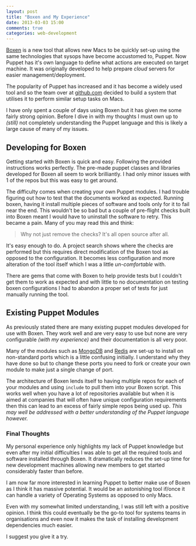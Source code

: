 ```yaml
---
layout: post
title: "Boxen and My Experience"
date: 2013-03-03 15:00
comments: true
categories: web-development
---
```


[Boxen] is a new tool that allows new Macs to be quickly set-up using the same technologies that sysops have become accustomed to, Puppet. Now Puppet has it's own language to define what actions are executed on target machine. It was originally developed to help prepare *cloud* servers for easier management/deployment.

<!-- more -->

The popularity of Puppet has increased and it has become a widely used tool and so the team over at [github.com][github] decided to build a system that utilises it to perform similar setup tasks on Macs.

I have only spent a couple of days using Boxen but it has given me some fairly strong opinion. Before I dive in with my thoughts I must own up to *(still)* not completely understanding the Puppet language and this is likely a large cause of many of my issues.

## Developing for Boxen

Getting started with Boxen is quick and easy. Following the provided instructions works perfectly. The pre-made puppet classes and libraries developed for Boxen all seem to work brilliantly. I had only minor issues with 1 of the repos but this was easy to get around.

The difficulty comes when creating your own Puppet modules. I had trouble figuring out how to test that the documents worked as expected. Running boxen, having it install multiple pieces of software and tools only for it to fail near the end. This wouldn't be so bad but a couple of pre-flight checks built into Boxen meant I would have to uninstall the software to retry. This became a pain. Many of you may read this and think:

> Why not just remove the checks? It's all open source after all.

It's easy enough to do. A project search shows where the checks are performed but this requires direct modification of the Boxen tool as opposed to the configuration. It becomes less configuration and more alteration of the tool itself which I was a little *un-comfortable* with.

There are gems that come with Boxen to help provide tests but I couldn't get them to work as expected and with little to no documentation on testing boxen configurations I had to abandon a proper set of tests for just manually running the tool.

## Existing Puppet Modules

As previously stated there are many existing puppet modules developed for use with Boxen. They work well and are very easy to use but none are very configurable *(with my experience)* and their documentation is all very poor.

Many of the modules such as [MongoDB] and [Redis] are set-up to install on non-standard ports which is a little confusing initially. I understand why they have done so but to change these ports you need to fork or create your own module to make just a single change of port.

The architecture of Boxen lends itself to having multiple repos for each of your modules and using `include` to pull them into your Boxen script. This works well when you have a lot of repositories available but when it is aimed at companies that will often have unique configuration requirements then this can lead to an excess of fairly simple repos being used up. *This may well be addressed with a better understanding of the Puppet language however.*

### Final Thoughts

My personal experience only highlights my lack of Puppet knowledge but even after my initial difficulties I was able to get all the required tools and software installed through Boxen. It dramatically reduces the set-up time for new development machines allowing new members to get started considerably faster than before.

I am now far more interested in learning Puppet to better make use of Boxen as I think it has massive potential. It would be an astonishing tool if/once it can handle a variety of Operating Systems as opposed to only Macs.

Even with my somewhat limited understanding, I was still left with a positive opinion. I think this could eventually be the go-to tool for systems teams in organisations and even now it makes the task of installing development dependencies much easier.

I suggest you give it a try.

[boxen]: https://github.com/boxen "Boxen"
[github]: https://github.com/ "GitHub"
[mongodb]: https://github.com/boxen/puppet-mongodb "Puppet MongoDB"
[redis]: https://github.com/boxen/puppet-redis "Puppet Redis"
